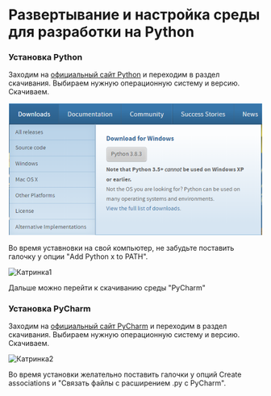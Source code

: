 # Развертывание и настройка среды для разработки на Python

### Установка Python

Заходим на [официальный сайт Python](https://www.python.org/) и переходим в раздел скачивания. Выбираем нужную операционную систему и версию. Скачиваем.

![Картинка](https://raw.githubusercontent.com/Serega89Kh/programming/master/Scr/Scr1.png?token=AHR2N3KBGBU6OQ6CLKO2L3267ZLZC)

Во время уставновки на свой компьютер, не забудьте поставить галочку у опции "Add Python x to PATH".

![Катринка1]()

Дальше можно перейти к скачиванию среды "PyCharm"

### Установка PyCharm

Заходим на [официальный сайт PyCharm](https://www.jetbrains.com/ru-ru/pycharm/) и переходим в раздел скачивания. Выбираем нужную операционную систему и версию. Скачиваем.

![Катринка2]()

Во время установки желательно поставить галочки у опций Create associations и "Связать файлы с расширением .py с PyCharm".
